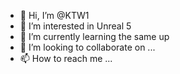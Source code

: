 - 👋 Hi, I’m @KTW1
- 👀 I’m interested in Unreal 5
- 🌱 I’m currently learning the same up
- 💞️ I’m looking to collaborate on ...
- 📫 How to reach me ...

<!---
KTW1/KTW1 is a ✨ special ✨ repository because its `README.md` (this file) appears on your GitHub profile.
You can click the Preview link to take a look at your changes.
--->
